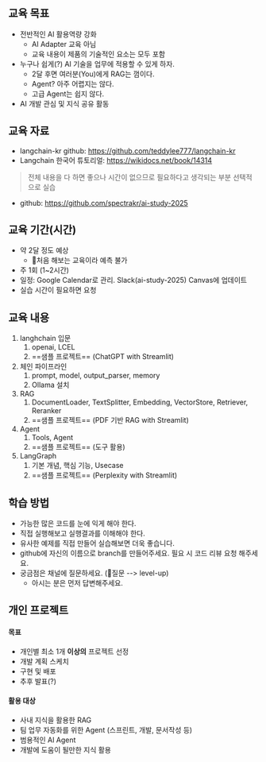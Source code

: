 ## 교육 목표
- 전반적인 AI 활용역량 강화 
	- AI Adapter 교육 아님
	- 교육 내용이 제품의 기술적인 요소는 모두 포함
- 누구나 쉽게(?) AI 기술을 업무에 적용할 수 있게 하자.
	- 2달 후면 여러분(You)에게 RAG는 껌이다.
	- Agent? 아주 어렵지는 않다.
	- 고급 Agent는 쉽지 않다.
- AI 개발 관심 및 지식 공유 활동

## 교육 자료
- langchain-kr github: https://github.com/teddylee777/langchain-kr
- Langchain 한국어 튜토리얼: https://wikidocs.net/book/14314
> 전체 내용을 다 하면 좋으나 시간이 없으므로 필요하다고 생각되는 부분 선택적으로 실습

- github: https://github.com/spectrakr/ai-study-2025

## 교육 기간(시간)
- 약 2달 정도 예상
	- 처음 해보는 교육이라 예측 불가
- 주 1회 (1~2시간)
- 일정: Google Calendar로 관리. Slack(ai-study-2025) Canvas에 업데이트
- 실습 시간이 필요하면 요청

## 교육 내용
1. langhchain 입문
	1. openai, LCEL
	2. ==샘플 프로젝트== (ChatGPT with Streamlit)
2. 체인 파이프라인
	1. prompt, model, output_parser, memory
	2. Ollama 설치
3. RAG
	1. DocumentLoader, TextSplitter, Embedding, VectorStore, Retriever, Reranker
	2. ==샘플 프로젝트== (PDF 기반 RAG with Streamlit)
4. Agent
	1. Tools, Agent
	2. ==샘플 프로젝트== (도구 활용)
5. LangGraph
	1. 기본 개념, 핵심 기능, Usecase
	2. ==샘플 프로젝트== (Perplexity with Streamlit)


## 학습 방법
- 가능한 많은 코드를 눈에 익게 해야 한다.
- 직접 실행해보고 실행결과를 이해해야 한다.
- 유사한 예제를 직접 만들어 실습해보면 더욱 좋습니다.
- github에 자신의 이름으로 branch를 만들어주세요. 필요 시 코드 리뷰 요청 해주세요.
- 궁금점은 채널에 질문하세요. (질문 --> level-up)
	- 아시는 분은 먼저 답변해주세요.

## 개인 프로젝트
#### 목표
- 개인별 최소 1개 **이상의** 프로젝트 선정
- 개발 계획 스케치
- 구현 및 배포
- 추후 발표(?)

#### 활용 대상
- 사내 지식을 활용한 RAG
- 팀 업무 자동화를 위한 Agent (스프린트, 개발, 문서작성 등)
- 범용적인 AI Agent
- 개발에 도움이 될만한 지식 활용



